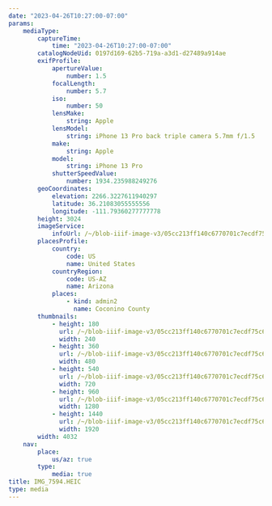 ```yaml
---
date: "2023-04-26T10:27:00-07:00"
params:
    mediaType:
        captureTime:
            time: "2023-04-26T10:27:00-07:00"
        catalogNodeUid: 0197d169-62b5-719a-a3d1-d27489a914ae
        exifProfile:
            apertureValue:
                number: 1.5
            focalLength:
                number: 5.7
            iso:
                number: 50
            lensMake:
                string: Apple
            lensModel:
                string: iPhone 13 Pro back triple camera 5.7mm f/1.5
            make:
                string: Apple
            model:
                string: iPhone 13 Pro
            shutterSpeedValue:
                number: 1934.235988249276
        geoCoordinates:
            elevation: 2266.3227611940297
            latitude: 36.21083055555556
            longitude: -111.79360277777778
        height: 3024
        imageService:
            infoUrl: /~/blob-iiif-image-v3/05cc213ff140c6770701c7ecdf75c65672f56b98c502c42eb249500ddf14f240/info.json
        placesProfile:
            country:
                code: US
                name: United States
            countryRegion:
                code: US-AZ
                name: Arizona
            places:
                - kind: admin2
                  name: Coconino County
        thumbnails:
            - height: 180
              url: /~/blob-iiif-image-v3/05cc213ff140c6770701c7ecdf75c65672f56b98c502c42eb249500ddf14f240/full/240%2C180/0/default.jpg
              width: 240
            - height: 360
              url: /~/blob-iiif-image-v3/05cc213ff140c6770701c7ecdf75c65672f56b98c502c42eb249500ddf14f240/full/480%2C360/0/default.jpg
              width: 480
            - height: 540
              url: /~/blob-iiif-image-v3/05cc213ff140c6770701c7ecdf75c65672f56b98c502c42eb249500ddf14f240/full/720%2C540/0/default.jpg
              width: 720
            - height: 960
              url: /~/blob-iiif-image-v3/05cc213ff140c6770701c7ecdf75c65672f56b98c502c42eb249500ddf14f240/full/1280%2C960/0/default.jpg
              width: 1280
            - height: 1440
              url: /~/blob-iiif-image-v3/05cc213ff140c6770701c7ecdf75c65672f56b98c502c42eb249500ddf14f240/full/1920%2C1440/0/default.jpg
              width: 1920
        width: 4032
    nav:
        place:
            us/az: true
        type:
            media: true
title: IMG_7594.HEIC
type: media
---
```

